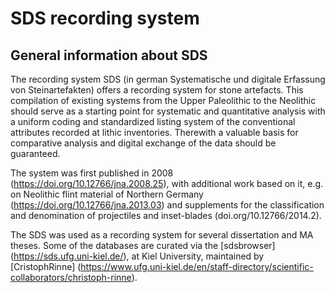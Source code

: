 # SDS recording system

## General information about SDS
The recording system SDS (in german Systematische und digitale Erfassung
von Steinartefakten) offers a recording system for stone artefacts. This compilation of existing systems from the Upper Paleolithic to the Neolithic should serve as a starting point for systematic and quantitative analysis with a uniform coding and standardized listing system of the conventional attributes recorded at lithic inventories. Therewith a valuable basis for comparative analysis and digital exchange of the data should be guaranteed.

The system was first published in 2008 (https://doi.org/10.12766/jna.2008.25), with additional work based on it, e.g. on Neolithic flint material of Northern Germany (https://doi.org/10.12766/jna.2013.03) and supplements for the classification and denomination of projectiles and inset-blades (doi.org/10.12766/2014.2). 

The SDS was used as a recording system for several dissertation and MA theses. Some of the databases are curated via the [sdsbrowser] (https://sds.ufg.uni-kiel.de/), at Kiel University, maintained by [CristophRinne] (https://www.ufg.uni-kiel.de/en/staff-directory/scientific-collaborators/christoph-rinne). 

